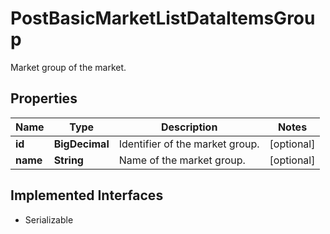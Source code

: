 

# PostBasicMarketListDataItemsGroup

Market group of the market.

## Properties

Name | Type | Description | Notes
------------ | ------------- | ------------- | -------------
**id** | **BigDecimal** | Identifier of the market group. |  [optional]
**name** | **String** | Name of the market group. |  [optional]


## Implemented Interfaces

* Serializable


